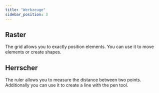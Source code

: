 ```yaml
---
title: "Werkzeuge"
sidebar_position: 3
---
```


## Raster

The grid allows you to exactly position elements. You can use it to move elements or create shapes.

## Herrscher

The ruler allows you to measure the distance between two points. Additionally you can use it to create a line with the pen tool.
